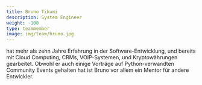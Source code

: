 ```yaml
---
title: Bruno Tikami
description: System Engineer
weight: -100
type: teammember
image: img/team/bruno.jpg
---
```

hat mehr als zehn Jahre Erfahrung in der Software-Entwicklung, und bereits mit Cloud Computing, CRMs,
VOIP-Systemen, und Kryptowährungen gearbeitet. Obwohl er auch einige Vorträge auf Python-verwandten
Community Events gehalten hat ist Bruno vor allem ein Mentor für andere Entwickler.
